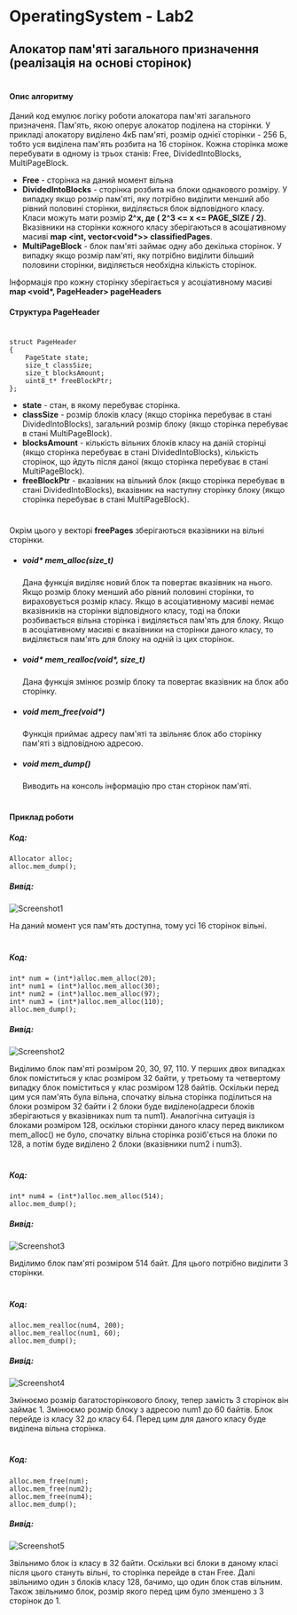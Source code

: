 # OperatingSystem - Lab2

##  Алокатор пам'яті загального призначення (реалізація на основі сторінок)
#
#### Опис алгоритму

Даний код емулює логіку роботи алокатора пам'яті загального призначеня.
Пам'ять, якою оперує алокатор поділена на сторінки. У прикладі алокатору виділено 4кБ пам'яті, розмір однієї сторінки - 256 Б, тобто уся виділена пам'ять розбита на 16 сторінок. Кожна сторінка може перебувати в одному із трьох станів: Free, DividedIntoBlocks, MultiPageBlock.

- **Free** - сторінка на даний момент вільна
- **DividedIntoBlocks** - сторінка розбита на блоки однакового розміру. У випадку якщо розмір пам'яті, яку потрібно виділити менший або рівний половині сторінки, виділяється блок відповідного класу. Класи можуть мати розмір **2^x, де ( 2^3 <= x <= PAGE_SIZE / 2)**. Вказівники на сторінки кожного класу зберігаються в асоціативному масиві **map <int, vector<void\*>> classifiedPages**.
- **MultiPageBlock** - блок пам'яті займає одну або декілька сторінок. У випадку якщо розмір пам'яті, яку потрібно виділити більший половини сторінки, виділяється необхідна кількість сторінок.

Інформація про кожну сторінку зберігається у асоціативному масиві **map <void\*, PageHeader> pageHeaders**

#### Структура PageHeader
#
```
struct PageHeader 
{
	PageState state;
	size_t classSize;
	size_t blocksAmount;
	uint8_t* freeBlockPtr;
};
```

- **state** - стан, в якому перебуває сторінка.
- **classSize** - розмір блоків класу (якщо сторінка перебуває в стані DividedIntoBlocks), загальний розмір блоку (якщо сторінка перебуває в стані MultiPageBlock).
- **blocksAmount** - кількість вільних блоків класу на даній сторінці (якщо сторінка перебуває в стані DividedIntoBlocks), кількість сторінок, що йдуть після даної (якщо сторінка перебуває в стані MultiPageBlock).
- **freeBlockPtr** - вказівник на вільний блок (якщо сторінка перебуває в стані DividedIntoBlocks), вказівник на наступну сторінку блоку (якщо сторінка перебуває в стані MultiPageBlock).
#

Окрім цього у векторі **freePages** зберігаються вказівники на вільні сторінки.

- ##### **void\* mem_alloc(size_t)**

    Дана функція виділяє новий блок та повертає вказівник на нього. Якщо розмір блоку менший або рівний половині сторінки, то вираховується розмір класу. Якщо в асоціативному масиві немає вказівників на сторінки відповідного класу, тоді на блоки розбивається вільна сторінка і виділяється пам'ять для блоку. Якщо в асоціативному масиві є вказівники на сторінки даного класу, то виділяється пам'ять для блоку на одній із цих сторінок.

- ##### **void\* mem_realloc(void\*, size_t)**

    Дана функція змінює розмір блоку та повертає вказівник на блок або сторінку.
    
- ##### **void mem_free(void\*)**

    Функція приймає адресу пам'яті та звільняє блок або сторінку пам'яті з відповідною адресою.
    
- ##### **void mem_dump()**

    Виводить на консоль інформацію про стан сторінок пам'яті.
    
#

#### Приклад роботи

##### Код: 

```
Allocator alloc;	
alloc.mem_dump();
```

##### Вивід: 

![Screenshot1](https://github.com/Wistony/OperatingSystem_Labs/blob/master/Lab1_MemoryAllocator/img/1.png)

На даний момент уся пам'ять доступна, тому усі 16 сторінок вільні.

#

##### Код:

```
int* num = (int*)alloc.mem_alloc(20);
int* num1 = (int*)alloc.mem_alloc(30);
int* num2 = (int*)alloc.mem_alloc(97);
int* num3 = (int*)alloc.mem_alloc(110);
alloc.mem_dump();
```

##### Вивід: 

![Screenshot2](https://github.com/Wistony/OperatingSystem_Labs/blob/master/Lab1_MemoryAllocator/img/2.png)

Виділимо блок пам'яті розміром 20, 30, 97, 110. У перших двох випадках блок поміститься у клас розміром 32 байти, у третьому та четвертому випадку блок поміститься у клас розміром 128 байтів. Оскільки перед цим уся пам'ять була вільна, спочатку вільна сторінка поділиться на блоки розміром 32 байти і 2 блоки буде виділено(адреси блоків зберігаються у вказівниках num та num1). Аналогічна ситуація із блоками розміром 128, оскільки сторінки даного класу перед викликом mem_alloc() не було, спочатку вільна сторінка розіб'ється на блоки по 128, а потім буде виділено 2 блоки (вказівники num2 і num3).

#

##### Код:

```
int* num4 = (int*)alloc.mem_alloc(514);
alloc.mem_dump();
```

##### Вивід: 

![Screenshot3](https://github.com/Wistony/OperatingSystem_Labs/blob/master/Lab1_MemoryAllocator/img/3.png)

Виділимо блок пам'яті розміром 514 байт. Для цього потрібно виділити 3 сторінки.

#

##### Код:

```
alloc.mem_realloc(num4, 200);
alloc.mem_realloc(num1, 60);
alloc.mem_dump();
```

##### Вивід: 

![Screenshot4](https://github.com/Wistony/OperatingSystem_Labs/blob/master/Lab1_MemoryAllocator/img/4.png)

Змінюємо розмір багатосторінкового блоку, тепер замість 3 сторінок він займає 1. Змінюємо розмір блоку з адресою num1 до 60 байтів. Блок перейде із класу 32 до класу 64. Перед цим для даного класу буде виділена вільна сторінка.

#

##### Код:

```
alloc.mem_free(num);
alloc.mem_free(num2);
alloc.mem_free(num4);
alloc.mem_dump();
```

##### Вивід: 

![Screenshot5](https://github.com/Wistony/OperatingSystem_Labs/blob/master/Lab1_MemoryAllocator/img/5.png)

Звільнимо блок із класу в 32 байти. Оскільки всі блоки в даному класі після цього стануть вільні, то сторінка перейде в стан Free. Далі звільнимо один з блоків класу 128, бачимо, що один блок став вільним. Також звільнимо блок, розмір якого перед цим було зменшено з 3 сторінок до 1.
